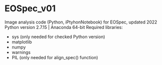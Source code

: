 # EOSpec_v01
Image analysis code (Python, iPtyhonNotebook) for EOSpec, updated 2022
Python version 2.7.15 | Anaconda 64-bit
Required libraries:
- sys (only needed for checked Python version)
- matplotlib
- numpy
- warnings
- PIL (only needed for align_spec() function)
